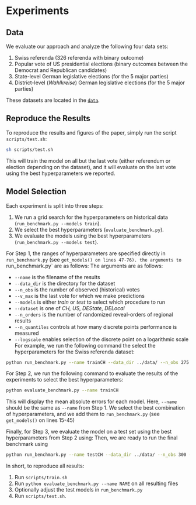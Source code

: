 # Experiments

## Data

We evaluate our approach and analyze the following four data sets:
1. Swiss referenda (326 referenda with binary outcome)
2. Popular vote of US presidential elections (binary outcomes between the Democrat and Republican candidates)
3. State-level German legislative elections (for the 5 major parties)
4. District-level (*Wahlkreise*) German legislative elections (for the 5 major parties)

These datasets are located in the [`data`](../data).

## Reproduce the Results

To reproduce the results and figures of the paper, simply run the script `scripts/test.sh`:

```bash
sh scripts/test.sh
```

This will train the model on all but the last vote (either referendum or election depending on the dataset), and it will evaluate on the last vote using the best hyperparameters we reported.

## Model Selection

Each experiment is split into three steps:
1. We run a grid search for the hyperparameters on historical data (`run_benchmark.py --models train`).
2. We select the best hyperparameters (`evaluate_benchmark.py`).
3. We evaluate the models using the best hyperparameters (`run_benchmark.py --models test`).

For Step 1, the ranges of hyperparameters are specified directly in `run_benchmark.py` (see `get_models() on lines 47-76).
the arguments to `run_benchmark.py` are as follows:
The arguments are as follows:
- `--name` is the filename of the results
- `--data_dir` is the directory for the dataset
- `--n_obs` is the number of observed (historical) votes
- `--v_max` is the last vote for which we make predictions
- `--models` is either _train_ or _test_ to select which procedure to run
- `--dataset` is one of _CH, US, DEState, DELocal_
- `--n_orders` is the number of randomized reveal-orders of regional results
- `--n_quantiles` controls at how many discrete points performance is measured
- `--logscale` enables selection of the discrete point on a logarithmic scale
For example, we run the following command the select the hyperparameters for the Swiss referenda dataset:
```bash
python run_benchmark.py --name trainCH --data_dir ../data/ --n_obs 275 --v_max 300 --models train --dataset CH --n_orders 10 --n_quantiles 50 --logscale
```

For Step 2, we run the following command to evaluate the results of the experiments to select the best hyperparameters:
```bash
python evaluate_benchmark.py --name trainCH
```
This will display the mean absolute errors for each model.
Here, `--name` should be the same as `--name` from Step 1.
We select the best combination of hyperparameters, and we add them to `run_benchmark.py` (see `get_models()` on lines 15-45)

Finally, for Step 3, we evaluate the model on a test set using the best hyperparameters from Step 2 using:
Then, we are ready to run the final benchmark using
```bash
python run_benchmark.py --name testCH --data_dir ../data/ --n_obs 300 --v_max 326 --models test --dataset CH --n_orders 100 --n_quantiles 50 --logscale
```

In short, to reproduce all results:
1. Run `scripts/train.sh`
2. Run `python evaluate_benchmark.py --name NAME` on all resulting files
3. Optionally adjust the test models in `run_benchmark.py`
4. Run `scripts/test.sh`.
